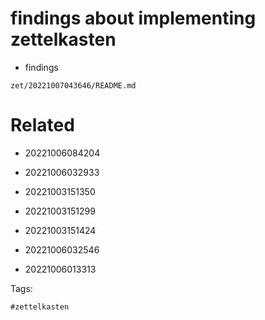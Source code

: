 # findings about implementing zettelkasten

- findings

` zet/20221007043646/README.md `

# Related

- 20221006084204

- 20221006032933

- 20221003151350

- 20221003151299

- 20221003151424

- 20221006032546

- 20221006013313


Tags:

    #zettelkasten
